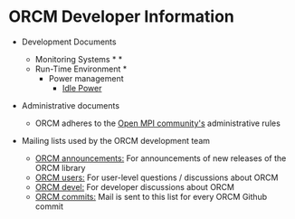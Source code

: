 # ORCM Developer Information

 * Development Documents
   * Monitoring Systems
     * 
     * 
   * Run-Time Environment
     * 
     * Power management
       * [Idle Power](https://github.com/open-mpi/orcm/wiki/IdlePower)

 * Administrative documents
   * ORCM adheres to the [Open MPI community's](https://svn.open-mpi.org/trac/ompi/wiki/Admistrative%20rules) administrative rules

 * Mailing lists used by the ORCM development team
   * [ORCM announcements:](http://www.open-mpi.org/mailman/listinfo.cgi/orcm-announce) For announcements of new releases of the ORCM library
   * [ORCM users:](http://www.open-mpi.org/mailman/listinfo.cgi/orcm-users) For user-level questions / discussions about ORCM
   * [ORCM devel:](http://www.open-mpi.org/mailman/listinfo.cgi/orcm-devel) For developer discussions about ORCM
   * [ORCM commits:](http://www.open-mpi.org/mailman/listinfo.cgi/orcm-svn) Mail is sent to this list for every ORCM Github commit
